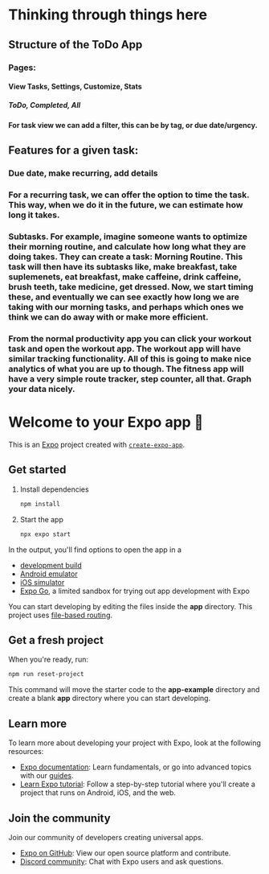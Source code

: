 


# Thinking through things here
## Structure of the ToDo App
### Pages:
#### View Tasks, Settings, Customize, Stats
##### ToDo, Completed, All
#### For task view we can add a filter, this can be by tag, or due date/urgency. 
#### 
## Features for a given task:
### Due date, make recurring, add details
### For a recurring task, we can offer the option to time the task. This way, when we do it in the future, we can estimate how long it takes. 
### Subtasks. For example, imagine someone wants to optimize their morning routine, and calculate how long what they are doing takes. They can create a task: Morning Routine. This task will then have its subtasks like, make breakfast, take suplemenets, eat breakfast, make caffeine, drink caffeine, brush teeth, take medicine, get dressed. Now, we start timing these, and eventually we can see exactly how long we are taking with our morning tasks, and perhaps which ones we think we can do away with or make more efficient.


### From the normal productivity app you can click your workout task and open the workout app. The workout app will have similar tracking functionality. All of this is going to make nice analytics of what you are up to though. The fitness app will have a very simple route tracker, step counter, all that. Graph your data nicely.


### 




# Welcome to your Expo app 👋

This is an [Expo](https://expo.dev) project created with [`create-expo-app`](https://www.npmjs.com/package/create-expo-app).

## Get started

1. Install dependencies

   ```bash
   npm install
   ```

2. Start the app

   ```bash
   npx expo start
   ```

In the output, you'll find options to open the app in a

- [development build](https://docs.expo.dev/develop/development-builds/introduction/)
- [Android emulator](https://docs.expo.dev/workflow/android-studio-emulator/)
- [iOS simulator](https://docs.expo.dev/workflow/ios-simulator/)
- [Expo Go](https://expo.dev/go), a limited sandbox for trying out app development with Expo

You can start developing by editing the files inside the **app** directory. This project uses [file-based routing](https://docs.expo.dev/router/introduction).

## Get a fresh project

When you're ready, run:

```bash
npm run reset-project
```

This command will move the starter code to the **app-example** directory and create a blank **app** directory where you can start developing.

## Learn more

To learn more about developing your project with Expo, look at the following resources:

- [Expo documentation](https://docs.expo.dev/): Learn fundamentals, or go into advanced topics with our [guides](https://docs.expo.dev/guides).
- [Learn Expo tutorial](https://docs.expo.dev/tutorial/introduction/): Follow a step-by-step tutorial where you'll create a project that runs on Android, iOS, and the web.

## Join the community

Join our community of developers creating universal apps.

- [Expo on GitHub](https://github.com/expo/expo): View our open source platform and contribute.
- [Discord community](https://chat.expo.dev): Chat with Expo users and ask questions.
